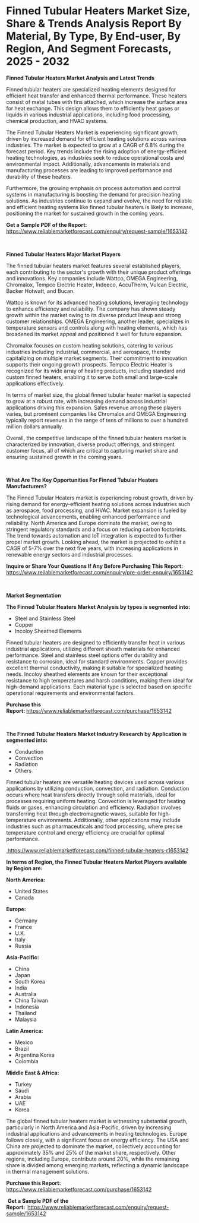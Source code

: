 <p><h1>Finned Tubular Heaters Market Size, Share & Trends Analysis Report By Material, By Type, By End-user, By Region, And Segment Forecasts, 2025 - 2032</h1></p><p><strong>Finned Tubular Heaters Market Analysis and Latest Trends</strong></p>
<p><p>Finned tubular heaters are specialized heating elements designed for efficient heat transfer and enhanced thermal performance. These heaters consist of metal tubes with fins attached, which increase the surface area for heat exchange. This design allows them to efficiently heat gases or liquids in various industrial applications, including food processing, chemical production, and HVAC systems.</p><p>The Finned Tubular Heaters Market is experiencing significant growth, driven by increased demand for efficient heating solutions across various industries. The market is expected to grow at a CAGR of 6.8% during the forecast period. Key trends include the rising adoption of energy-efficient heating technologies, as industries seek to reduce operational costs and environmental impact. Additionally, advancements in materials and manufacturing processes are leading to improved performance and durability of these heaters.</p><p>Furthermore, the growing emphasis on process automation and control systems in manufacturing is boosting the demand for precision heating solutions. As industries continue to expand and evolve, the need for reliable and efficient heating systems like finned tubular heaters is likely to increase, positioning the market for sustained growth in the coming years.</p></p>
<p><strong>Get a Sample PDF of the Report:&nbsp;</strong> <a href="https://www.reliablemarketforecast.com/enquiry/request-sample/1653142?utm_campaign=3010&utm_medium=2&utm_source=Github&utm_content=ia&utm_term=16042025&utm_id=finned-tubular-heaters">https://www.reliablemarketforecast.com/enquiry/request-sample/1653142</a></p>
<p>&nbsp;</p>
<p><strong>Finned Tubular Heaters Major Market Players</strong></p>
<p><p>The finned tubular heaters market features several established players, each contributing to the sector's growth with their unique product offerings and innovations. Key companies include Wattco, OMEGA Engineering, Chromalox, Tempco Electric Heater, Indeeco, AccuTherm, Vulcan Electric, Backer Hotwatt, and Bucan. </p><p>Wattco is known for its advanced heating solutions, leveraging technology to enhance efficiency and reliability. The company has shown steady growth within the market owing to its diverse product lineup and strong customer relationships. OMEGA Engineering, another leader, specializes in temperature sensors and controls along with heating elements, which has broadened its market appeal and positioned it well for future expansion. </p><p>Chromalox focuses on custom heating solutions, catering to various industries including industrial, commercial, and aerospace, thereby capitalizing on multiple market segments. Their commitment to innovation supports their ongoing growth prospects. Tempco Electric Heater is recognized for its wide array of heating products, including standard and custom finned heaters, enabling it to serve both small and large-scale applications effectively.</p><p>In terms of market size, the global finned tubular heater market is expected to grow at a robust rate, with increasing demand across industrial applications driving this expansion. Sales revenue among these players varies, but prominent companies like Chromalox and OMEGA Engineering typically report revenues in the range of tens of millions to over a hundred million dollars annually.</p><p>Overall, the competitive landscape of the finned tubular heaters market is characterized by innovation, diverse product offerings, and stringent customer focus, all of which are critical to capturing market share and ensuring sustained growth in the coming years.</p></p>
<p>&nbsp;</p>
<p><strong>What Are The Key Opportunities For Finned Tubular Heaters Manufacturers?</strong></p>
<p><p>The Finned Tubular Heaters market is experiencing robust growth, driven by rising demand for energy-efficient heating solutions across industries such as aerospace, food processing, and HVAC. Market expansion is fueled by technological advancements, enabling enhanced performance and reliability. North America and Europe dominate the market, owing to stringent regulatory standards and a focus on reducing carbon footprints. The trend towards automation and IoT integration is expected to further propel market growth. Looking ahead, the market is projected to exhibit a CAGR of 5-7% over the next five years, with increasing applications in renewable energy sectors and industrial processes.</p></p>
<p><strong>Inquire or Share Your Questions If Any Before Purchasing This Report:</strong> <a href="https://www.reliablemarketforecast.com/enquiry/pre-order-enquiry/1653142?utm_campaign=3010&utm_medium=2&utm_source=Github&utm_content=ia&utm_term=16042025&utm_id=finned-tubular-heaters">https://www.reliablemarketforecast.com/enquiry/pre-order-enquiry/1653142</a></p>
<p>&nbsp;</p>
<p><strong>Market Segmentation</strong></p>
<p><strong>The Finned Tubular Heaters Market Analysis by types is segmented into:</strong></p>
<p><ul><li>Steel and Stainless Steel</li><li>Copper</li><li>Incoloy Sheathed Elements</li></ul></p>
<p><p>Finned tubular heaters are designed to efficiently transfer heat in various industrial applications, utilizing different sheath materials for enhanced performance. Steel and stainless steel options offer durability and resistance to corrosion, ideal for standard environments. Copper provides excellent thermal conductivity, making it suitable for specialized heating needs. Incoloy sheathed elements are known for their exceptional resistance to high temperatures and harsh conditions, making them ideal for high-demand applications. Each material type is selected based on specific operational requirements and environmental factors.</p></p>
<p><strong>Purchase this Report:&nbsp;</strong><a href="https://www.reliablemarketforecast.com/purchase/1653142?utm_campaign=3010&utm_medium=2&utm_source=Github&utm_content=ia&utm_term=16042025&utm_id=finned-tubular-heaters">https://www.reliablemarketforecast.com/purchase/1653142</a></p>
<p>&nbsp;</p>
<p><strong>The Finned Tubular Heaters Market Industry Research by Application is segmented into:</strong></p>
<p><ul><li>Conduction</li><li>Convection</li><li>Radiation</li><li>Others</li></ul></p>
<p><p>Finned tubular heaters are versatile heating devices used across various applications by utilizing conduction, convection, and radiation. Conduction occurs where heat transfers directly through solid materials, ideal for processes requiring uniform heating. Convection is leveraged for heating fluids or gases, enhancing circulation and efficiency. Radiation involves transferring heat through electromagnetic waves, suitable for high-temperature environments. Additionally, other applications may include industries such as pharmaceuticals and food processing, where precise temperature control and energy efficiency are crucial for optimal performance.</p></p>
<p><a href="https://www.reliablemarketforecast.com/finned-tubular-heaters-r1653142?utm_campaign=3010&utm_medium=2&utm_source=Github&utm_content=ia&utm_term=16042025&utm_id=finned-tubular-heaters">&nbsp;https://www.reliablemarketforecast.com/finned-tubular-heaters-r1653142</a></p>
<p><strong>In terms of Region, the Finned Tubular Heaters Market Players available by Region are:</strong></p>
<p>
    <p> <strong> North America: </strong>
        <ul>
            <li>United States</li>
            <li>Canada</li>
        </ul>
        </p> 
    <p> <strong> Europe: </strong>
        <ul>
            <li>Germany</li>
            <li>France</li>
            <li>U.K.</li>
            <li>Italy</li>
            <li>Russia</li>
        </ul>
        </p> 
    <p> <strong> Asia-Pacific: </strong>
        <ul>
            <li>China</li>
            <li>Japan</li>
            <li>South Korea</li>
            <li>India</li>
            <li>Australia</li>
            <li>China Taiwan</li>
            <li>Indonesia</li>
            <li>Thailand</li>
            <li>Malaysia</li>
        </ul>
        </p> 
    <p> <strong> Latin America: </strong>
        <ul>
            <li>Mexico</li>
            <li>Brazil</li>
            <li>Argentina Korea</li>
            <li>Colombia</li>
        </ul>
        </p> 
    <p> <strong> Middle East & Africa: </strong>
        <ul>
            <li>Turkey</li>
            <li>Saudi</li>
            <li>Arabia</li>
            <li>UAE</li>
            <li>Korea</li>
        </ul>
    </p>
    </p>
<p><p>The global finned tubular heaters market is witnessing substantial growth, particularly in North America and Asia-Pacific, driven by increasing industrial applications and advancements in heating technologies. Europe follows closely, with a significant focus on energy efficiency. The USA and China are projected to dominate the market, collectively accounting for approximately 35% and 25% of the market share, respectively. Other regions, including Europe, contribute around 20%, while the remaining share is divided among emerging markets, reflecting a dynamic landscape in thermal management solutions.</p></p>
<p><strong>Purchase this Report: </strong><a href="https://www.reliablemarketforecast.com/purchase/1653142?utm_campaign=3010&utm_medium=2&utm_source=Github&utm_content=ia&utm_term=16042025&utm_id=finned-tubular-heaters">https://www.reliablemarketforecast.com/purchase/1653142</a></p>
<p>&nbsp;<strong>Get a Sample PDF of the Report:&nbsp;&nbsp;</strong><a href="https://www.reliablemarketforecast.com/enquiry/request-sample/1653142?utm_campaign=3010&utm_medium=2&utm_source=Github&utm_content=ia&utm_term=16042025&utm_id=finned-tubular-heaters">https://www.reliablemarketforecast.com/enquiry/request-sample/1653142</a></p>
<p><strong></strong></p>
<p><p></p><p></p><p></p></p>